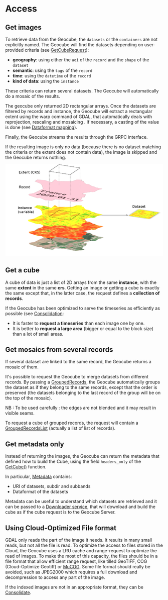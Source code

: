 # Access

## Get images

To retrieve data from the Geocube, the `datasets` or the `containers` are not explicitly named. The Geocube will find the datasets depending on user-provided criteria (see [GetCubeRequest](grpc.md#getcuberequest)):

- **geography**:  using either the `aoi` of the `record` and the `shape` of the `dataset`
- **semantic**: using the `tags` of the `record`
- **time**: using the `datetime` of the `record`
- **kind of data**: using the `instance`

These criteria can return several datasets. The Geocube will automatically do a mosaic of the results.

The geocube only returned 2D rectangular arrays. Once the datasets are filtered by records and instance, the Geocube will extract a rectangular extent using the warp command of GDAL, that automatically deals with reprojection, rescaling and mosaicing . If necessary, a casting of the value is done (see [Dataformat mapping](entities.md#dataformat-and-mapping)).

Finally, the Geocube streams the results through the GRPC interface.

If the resulting image is only no data (because there is no dataset matching the criteria or the extent does not contain data), the image is skipped and the Geocube returns nothing.

![Data access](../images/GetImage.png)

## Get a cube
A cube of data is just a list of 2D arrays from the same **instance**, with the same **extent** in the same **crs**.
Getting an image or getting a cube is exactly the same except that, in the latter case, the request defines a **collection of records**.

If the Geocube has been optimized to serve the timeseries as efficiently as possible (see [Consolidation](#consolidation):
- It is faster to **request a timeseries** than each image one by one.
- It is better to **request a large area** (bigger or equal to the block size) than a lot of small areas.

## Get mosaics from several records
If several dataset are linked to the same record, the Geocube returns a mosaic of them.

It's possible to request the Geocube to merge datasets from different records. By passing a [GroupedRecords](../user-guide/grpc.md#groupedrecords), the Geocube automatically groups the dataset as if they belong to the same records, except that the order is preserved (the datasets belonging to the last record of the group will be on the top of the mosaic).

NB : To be used carefully : the edges are not blended and it may result in visible seams.

To request a cube of grouped records, the request will contain a [GroupedRecordsList](../user-guide/grpc.md#groupedrecordidslist) (actually a list of list of records).


## Get metadata only

Instead of returning the images, the Geocube can return the metadata that defined how to build the Cube, using the field `headers_only` of the [GetCube()](grpc.md#getcuberequest) function.

In particular, [Metadata](grpc.md#internalmeta) contains:

- URI of datasets, subdir and subbands
- Dataformat of the datasets

Metadata can be useful to understand which datasets are retrieved and it can be passed to a [Downloader service](../architecture/services.md#downloader), that will download and build the cube as if the cube request is to the Geocube Server.

## Using Cloud-Optimized File format

GDAL only reads the part of the image it needs. It results in many small reads, but not all the file is read. To optimize the access to files stored in the Cloud, the Geocube uses a LRU cache and range-request to optimize the read of images.
To make the most of this capacity, the files should be in a file format that allow efficient range request, like tilled GeoTIFF, COG (Cloud-Optimize Geotiff) or [MuCOG](../architecture/mucog.md). Some file format should really be avoided, such as JPEG2000 which requires a full download and decompression to access any part of the image.

If the indexed images are not in an appropriate format, they can be [Consolidate](consolidation.md).